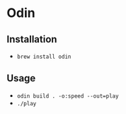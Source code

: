 # Odin

## Installation

* `brew install odin`

## Usage

* `odin build . -o:speed --out=play`
* `./play`
